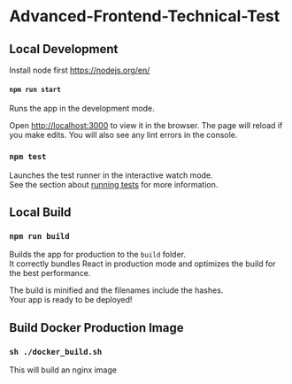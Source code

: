 # Advanced-Frontend-Technical-Test
## Local Development
Install node first https://nodejs.org/en/

#### `npm run start`
Runs the app in the development mode.

Open [http://localhost:3000](http://localhost:3000) to view it in the browser.
The page will reload if you make edits.
You will also see any lint errors in the console.

### `npm test`

Launches the test runner in the interactive watch mode.<br>
See the section about [running tests](#running-tests) for more information.

## Local Build
### `npm run build`

Builds the app for production to the `build` folder.<br>
It correctly bundles React in production mode and optimizes the build for the best performance.

The build is minified and the filenames include the hashes.<br>
Your app is ready to be deployed!

## Build Docker Production Image
### `sh ./docker_build.sh`
This will build an nginx image 